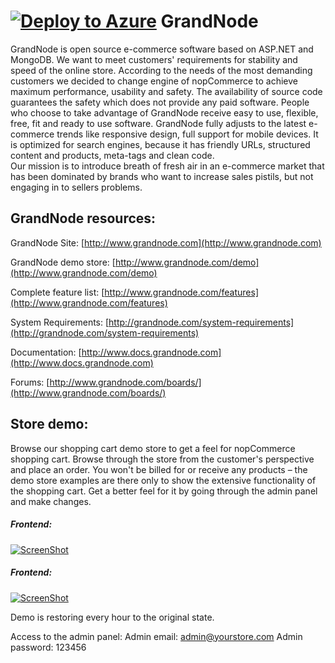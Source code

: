 [![Deploy to Azure](http://azuredeploy.net/deploybutton.png)](https://azuredeploy.net/)
﻿GrandNode
===========
GrandNode is open source e-commerce software based on ASP.NET and MongoDB. 
We want to meet customers' requirements for stability and speed of the online store. According to the needs of the most demanding customers 
we decided to change engine of nopCommerce to achieve maximum performance, usability and safety. 
The availability of source code guarantees the safety which does not provide any paid software. 
People who choose to take advantage of GrandNode receive easy to use, flexible, free, fit and ready to use software. 
GrandNode fully adjusts to the latest e-commerce trends like responsive design, full support for mobile devices. 
It is optimized for search engines, because it has friendly URLs, structured content and products, meta-tags and clean code.  
Our mission is to introduce breath of fresh air in an e-commerce market 
that has been dominated by brands who want to increase sales pistils, but not engaging in to sellers problems.


## GrandNode resources: ##

GrandNode Site: [http://www.grandnode.com](http://www.grandnode.com)

GrandNode demo store: [http://www.grandnode.com/demo](http://www.grandnode.com/demo)

Complete feature list: [http://www.grandnode.com/features](http://www.grandnode.com/features)

System Requirements: [http://grandnode.com/system-requirements](http://grandnode.com/system-requirements)

Documentation: [http://www.docs.grandnode.com](http://www.docs.grandnode.com)

Forums: [http://www.grandnode.com/boards/](http://www.grandnode.com/boards/)

## Store demo: ##

Browse our shopping cart demo store to get a feel for nopCommerce shopping cart. Browse through the store from the customer's perspective and place an order. You won't be billed for or receive any products – the demo store examples are there only to show the extensive functionality of the shopping cart. Get a better feel for it by going through the admin panel and make changes.

##### Frontend:
[![ScreenShot](http://grandnode.com/Content/Images/uploaded/grand.png)](http://demo.grandnode.com/)

##### Frontend:
[![ScreenShot](http://grandnode.com/Content/Images/uploaded/backendnew.jpg)](http://demo.grandnode.com/login?ReturnUrl=%2fadmin)

Demo is restoring every hour to the original state.

Access to the admin panel:
Admin email: admin@yourstore.com
Admin password: 123456
